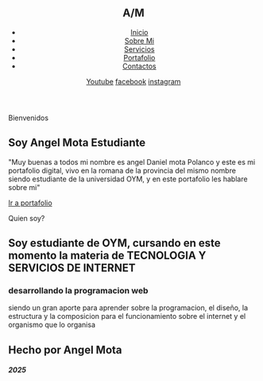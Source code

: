 <!DOCTYPE html>
<html lang="es">

<head>
    <meta charset="UTF-8">
    <meta http-equiv="X-UA-Compatible" content="IE=edge">
    <link rel="stylesheet" href="Portafolio-O-M1/Portafolio O&M/Estilo.css">
    
</head>
<body>
    <section id="inicio">
        <div class="contenido">
            <header>
                <div class="contenido-header">
                    <h1>A/M                    </h1>
                        <Nav id="Nav" class="">
                            <ul id="links">
                                <li> <a href="Portafolio-O-M1/Portafolio O&M/index.html">Inicio</a></li>
                                <li> <a href="SobreMi.html">Sobre Mi</a></li>
                                <li> <a href="Servicios.html">Servicios </a> </li>
                                <li> <a href="Portafolio.html">Portafolio</a> </li>
                                <li> <a href="Contacto.html">Contactos</a> </li>
                            </ul>
                        </Nav>
                    <!--iconos de menu-->
                        <div id="icono-nav">
                            <i></i>
                        </div>                        
                        <!--icono de redes-->
                        <div class="redes">
                            <a href="#">Youtube<i></i></a>
                            <a href="#">facebook<i></i></a>
                            <a href="#">instagram<i></i></a>
                        </div>
                </div>
            </header>
            <div class="presentacion">
                <p class="bienvenida"> Bienvenidos</p>
                <h2>Soy <span>Angel Mota</span> Estudiante</h2>
                <p class="descripcion"> "Muy buenas a todos mi nombre es angel Daniel mota Polanco y este es mi portafolio digital, 
                    vivo en la romana de la provincia del mismo nombre siendo estudiante de la universidad OYM, y en este portafolio les hablare sobre mi" </p>
                <a href="#portafolio">Ir a portafolio</a>
            </div>
        </div>
    </section>
<section id="sobreMi">
    <div class="contenido-foto">
        <img src="IMG_20240208_200540.jpg" alt="">
    </div>
<div class="sobreMi"> 
    <p class="Titulo-seccion">Quien soy?</p>
    <h2>Soy estudiante de OYM, cursando en este momento <span>la materia de TECNOLOGIA Y SERVICIOS DE INTERNET</span></h2>
    <h3>desarrollando la programacion web</h3>
    <p>siendo un gran aporte para aprender sobre la programacion, el diseño, la estructura y la composicion para el funcionamiento sobre el internet y el organismo que lo organisa</p>
</div>
</section>

</body>
		<footer class="footer">
			<div class="footer_contenido ">
				<h2>Hecho por Angel Mota</h2>
				<h5>2025</h5>
			</div>
		</footer>

</html>
